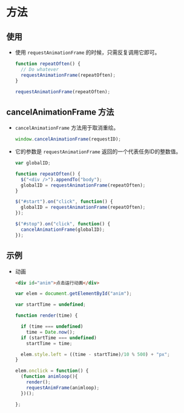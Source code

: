 # 方法

## 使用

  - 使用 `requestAnimationFrame` 的时候，只需反复调用它即可。

    ```javascript
    function repeatOften() {
      // Do whatever
      requestAnimationFrame(repeatOften);
    }

    requestAnimationFrame(repeatOften);
    ```

## cancelAnimationFrame 方法

  - `cancelAnimationFrame` 方法用于取消重绘。

    ```javascript
    window.cancelAnimationFrame(requestID);
    ```

  - 它的参数是 `requestAnimationFrame` 返回的一个代表任务ID的整数值。

    ```javascript
    var globalID;

    function repeatOften() {
      $("<div />").appendTo("body");
      globalID = requestAnimationFrame(repeatOften);
    }

    $("#start").on("click", function() {
      globalID = requestAnimationFrame(repeatOften);
    });

    $("#stop").on("click", function() {
      cancelAnimationFrame(globalID);
    });
    ```

## 示例

  - 动画

    ```html
    <div id="anim">点击运行动画</div>
    ```

    ```javascript
    var elem = document.getElementById("anim");

    var startTime = undefined;

    function render(time) {

      if (time === undefined)
        time = Date.now();
      if (startTime === undefined)
        startTime = time;

      elem.style.left = ((time - startTime)/10 % 500) + "px";
    }
    ```

    ```javascript
    elem.onclick = function() {
      (function animloop(){
        render();
        requestAnimFrame(animloop);
      })();

    };
    ```
